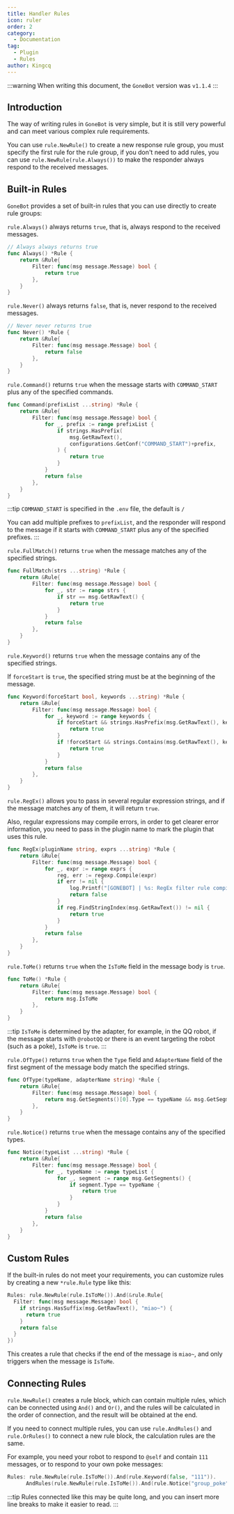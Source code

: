 ```yaml
---
title: Handler Rules
icon: ruler
order: 2
category:
  - Documentation
tag:
  - Plugin
  - Rules
author: Kingcq
---
```


:::warning
When writing this document, the `GoneBot` version was `v1.1.4`
:::

## Introduction

The way of writing rules in `GoneBot` is very simple, but it is still very powerful and can meet various complex rule requirements.

You can use `rule.NewRule()` to create a new response rule group, you must specify the first rule for the rule group, if you don't need to add rules, you can use `rule.NewRule(rule.Always())` to make the responder always respond to the received messages.

## Built-in Rules

`GoneBot` provides a set of built-in rules that you can use directly to create rule groups:

`rule.Always()` always returns `true`, that is, always respond to the received messages.
```go
// Always always returns true
func Always() *Rule {
	return &Rule{
		Filter: func(msg message.Message) bool {
			return true
		},
	}
}
```

`rule.Never()` always returns `false`, that is, never respond to the received messages.
```go
// Never never returns true
func Never() *Rule {
	return &Rule{
		Filter: func(msg message.Message) bool {
			return false
		},
	}
}
```

`rule.Command()` returns `true` when the message starts with `COMMAND_START` plus any of the specified commands.
```go
func Command(prefixList ...string) *Rule {
	return &Rule{
		Filter: func(msg message.Message) bool {
			for _, prefix := range prefixList {
				if strings.HasPrefix(
					msg.GetRawText(),
					configurations.GetConf("COMMAND_START")+prefix,
				) {
					return true
				}
			}
			return false
		},
	}
}
```
:::tip
`COMMAND_START` is specified in the `.env` file, the default is `/`

You can add multiple prefixes to `prefixList`, and the responder will respond to the message if it starts with `COMMAND_START` plus any of the specified prefixes.
:::

`rule.FullMatch()` returns `true` when the message matches any of the specified strings.
```go
func FullMatch(strs ...string) *Rule {
	return &Rule{
		Filter: func(msg message.Message) bool {
			for _, str := range strs {
				if str == msg.GetRawText() {
					return true
				}
			}
			return false
		},
	}
}
```

`rule.Keyword()` returns `true` when the message contains any of the specified strings.

If `forceStart` is `true`, the specified string must be at the beginning of the message.
```go
func Keyword(forceStart bool, keywords ...string) *Rule {
	return &Rule{
		Filter: func(msg message.Message) bool {
			for _, keyword := range keywords {
				if forceStart && strings.HasPrefix(msg.GetRawText(), keyword) {
					return true
				}
				if !forceStart && strings.Contains(msg.GetRawText(), keyword) {
					return true
				}
			}
			return false
		},
	}
}
```

`rule.RegEx()` allows you to pass in several regular expression strings, and if the message matches any of them, it will return `true`.

Also, regular expressions may compile errors, in order to get clearer error information, you need to pass in the plugin name to mark the plugin that uses this rule.
```go
func RegEx(pluginName string, exprs ...string) *Rule {
	return &Rule{
		Filter: func(msg message.Message) bool {
			for _, expr := range exprs {
				reg, err := regexp.Compile(expr)
				if err != nil {
					log.Printf("[GONEBOT] | %s: RegEx filter rule compilation error!\n", pluginName)
					return false
				}
				if reg.FindStringIndex(msg.GetRawText()) != nil {
					return true
				}
			}
			return false
		},
	}
}
```

`rule.ToMe()` returns `true` when the `IsToMe` field in the message body is `true`.
```go
func ToMe() *Rule {
	return &Rule{
		Filter: func(msg message.Message) bool {
			return msg.IsToMe
		},
	}
}
```
:::tip
`IsToMe` is determined by the adapter, for example, in the QQ robot, if the message starts with `@robotQQ` or there is an event targeting the robot (such as a poke), `IsToMe` is `true`.
:::

`rule.OfType()` returns `true` when the `Type` field and `AdapterName` field of the first segment of the message body match the specified strings.
```go
func OfType(typeName, adapterName string) *Rule {
	return &Rule{
		Filter: func(msg message.Message) bool {
			return msg.GetSegments()[0].Type == typeName && msg.GetSegments()[0].Data.AdapterName() == adapterName
		},
	}
}
```

`rule.Notice()` returns `true` when the message contains any of the specified types.
```go
func Notice(typeList ...string) *Rule {
	return &Rule{
		Filter: func(msg message.Message) bool {
			for _, typeName := range typeList {
				for _, segment := range msg.GetSegments() {
					if segment.Type == typeName {
						return true
					}
				}
			}
			return false
		},
	}
}
```

## Custom Rules

If the built-in rules do not meet your requirements, you can customize rules by creating a new `*rule.Rule` type like this:
```go
Rules: rule.NewRule(rule.IsToMe()).And(&rule.Rule{
  Filter: func(msg message.Message) bool {
    if strings.HasSuffix(msg.GetRawText(), "miao~") {
      return true
    }
    return false
  }
})
```
This creates a rule that checks if the end of the message is `miao~`, and only triggers when the message is `IsToMe`.

## Connecting Rules

`rule.NewRule()` creates a rule block, which can contain multiple rules, which can be connected using `And()` and `Or()`, and the rules will be calculated in the order of connection, and the result will be obtained at the end.

If you need to connect multiple rules, you can use `rule.AndRules()` and `rule.OrRules()` to connect a new rule block, the calculation rules are the same.

For example, you need your robot to respond to `@self` and contain `111` messages, or to respond to your own poke messages:
```go
Rules: rule.NewRule(rule.IsToMe()).And(rule.Keyword(false, "111")).
      AndRules(rule.NewRule(rule.IsToMe()).And(rule.Notice("group_poke", "friend_poke")))
```
:::tip
Rules connected like this may be quite long, and you can insert more line breaks to make it easier to read.
:::

